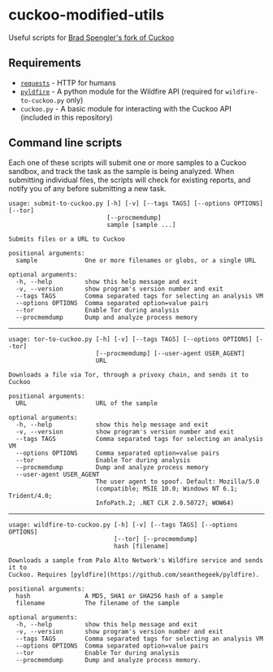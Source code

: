 # cuckoo-modified-utils
Useful scripts for [Brad Spengler's fork of Cuckoo](https://github.com/spender-sandbox/cuckoo-modified)

## Requirements
- [`requests`](https://pypi.python.org/pypi/requests/) - HTTP for humans
- [`pyldfire`](https://github.com/seanthegeek/pyldfire) - A python module for the Wildfire API (required for
`wildfire-to-cuckoo.py` only)
- `cuckoo.py` - A basic module for interacting with the Cuckoo API (included in this repository)

## Command line scripts

Each one of these scripts will submit one or more samples to a Cuckoo sandbox, and track the task as the sample is
being analyzed. When submitting individual files, the scripts will check for existing reports, and notify you of any
before submitting a new task.

    usage: submit-to-cuckoo.py [-h] [-v] [--tags TAGS] [--options OPTIONS] [--tor]
                               [--procmemdump]
                               sample [sample ...]
    
    Submits files or a URL to Cuckoo
    
    positional arguments:
      sample             One or more filenames or globs, or a single URL
    
    optional arguments:
      -h, --help         show this help message and exit
      -v, --version      show program's version number and exit
      --tags TAGS        Comma separated tags for selecting an analysis VM
      --options OPTIONS  Comma separated option=value pairs
      --tor              Enable Tor during analysis
      --procmemdump      Dump and analyze process memory

--------------------------------------------------------------------------------

    usage: tor-to-cuckoo.py [-h] [-v] [--tags TAGS] [--options OPTIONS] [--tor]
                            [--procmemdump] [--user-agent USER_AGENT]
                            URL
    
    Downloads a file via Tor, through a privoxy chain, and sends it to Cuckoo
    
    positional arguments:
      URL                   URL of the sample
    
    optional arguments:
      -h, --help            show this help message and exit
      -v, --version         show program's version number and exit
      --tags TAGS           Comma separated tags for selecting an analysis VM
      --options OPTIONS     Comma separated option=value pairs
      --tor                 Enable Tor during analysis
      --procmemdump         Dump and analyze process memory
      --user-agent USER_AGENT
                            The user agent to spoof. Default: Mozilla/5.0
                            (compatible; MSIE 10.0; Windows NT 6.1; Trident/4.0;
                            InfoPath.2; .NET CLR 2.0.50727; WOW64)

-----------------------------------------------------------------------------

    usage: wildfire-to-cuckoo.py [-h] [-v] [--tags TAGS] [--options OPTIONS]
                                 [--tor] [--procmemdump]
                                 hash [filename]
    
    Downloads a sample from Palo Alto Network's Wildfire service and sends it to
    Cuckoo. Requires [pyldfire](https://github.com/seanthegeek/pyldfire).
    
    positional arguments:
      hash               A MD5, SHA1 or SHA256 hash of a sample
      filename           The filename of the sample
    
    optional arguments:
      -h, --help         show this help message and exit
      -v, --version      show program's version number and exit
      --tags TAGS        Comma separated tags for selecting an analysis VM
      --options OPTIONS  Comma separated option=value pairs
      --tor              Enable Tor during analysis
      --procmemdump      Dump and analyze process memory.